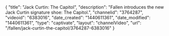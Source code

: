 {
    "title": "Jack Curtin: The Capitol",
    "description": "Fallen introduces the new Jack Curtin signature shoe: The Capitol.",
    "channelid": "3764287",
    "videoid": "6383016",
    "date_created": "1440611361",
    "date_modified": "1440611361",
    "type": "captivate",
    "layout": "channelVideo",
    "url": "\/fallen\/jack-curtin-the-capitol\/3764287-6383016"
}
